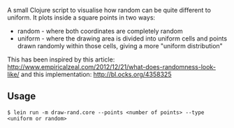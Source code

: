 A small Clojure script to visualise how random can be quite different to uniform. It plots inside a square points in two ways:
- random - where both coordinates are completely random
- uniform - where the drawing area is divided into uniform cells and points drawn randomly within those cells, giving a more "uniform distribution"

This has been inspired by this article: http://www.empiricalzeal.com/2012/12/21/what-does-randomness-look-like/ and this implementation: http://bl.ocks.org/4358325

## Usage

    $ lein run -m draw-rand.core --points <number of points> --type <uniform or random>
